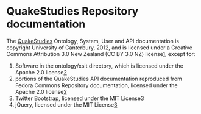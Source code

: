 QuakeStudies Repository documentation
=====================================

The [QuakeStudies]('https://quakestudies.canterbury.ac.nz') Ontology, System, User and API documentation is copyright University of Canterbury, 2012, and is licensed under a Creative Commons Attribution 3.0 New Zealand (CC BY 3.0 NZ) license[1], except for:

1. Software in the ontology/xslt directory, which is licensed under the Apache 2.0 license[2]
2. portions of the QuakeStudies API documentation reproduced from Fedora Commons Repository documentation, licensed under the Apache 2.0 license[2]
3. Twitter Bootstrap, licensed under the MIT License[3] 
4. jQuery, licensed under the MIT License[3]

[1]: https://creativecommons.org/licenses/by/3.0/nz/
[2]: http://www.apache.org/licenses/LICENSE-2.0
[3]: http://opensource.org/licenses/MIT
